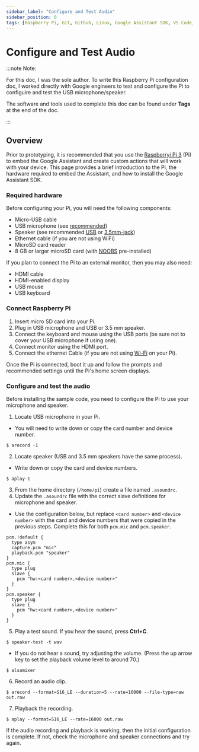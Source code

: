 ```yaml
---
sidebar_label: "Configure and Test Audio"
sidebar_position: 0
tags: [Raspberry Pi, Git, Github, Linux, Google Assistant SDK, VS Code, Google]
---
```


# Configure and Test Audio

:::note Note:

For this doc, I was the sole author. To write this Raspberry Pi configuration doc, I worked directly with Google engineers to test and configure the Pi to configuire and test the USB microphone/speaker.

The software and tools used to complete this doc can be found under **Tags** at the end of the doc.

:::

## Overview

Prior to prototyping, it is recommended that you use the [Raspberryi Pi 3](https://www.raspberrypi.org/products/raspberry-pi-3-model-b/)
(Pi) to embed the Google Assistant and create custom actions that will work with
your device. This page provides a brief introduction to the Pi, the hardware
required to embed the Assistant, and how to install the Google Assistant SDK.

### Required hardware

Before configuring your Pi, you will need the following components:

- Micro-USB cable
- USB microphone (see [recommended](https://www.adafruit.com/product/3367))
- Speaker (see recommended [USB](https://www.adafruit.com/products/3369) or [3.5mm-jack](https://www.sparkfun.com/products/14023))
- Ethernet cable (if you are not using WiFi)
- MicroSD card reader
- 8 GB or larger microSD card (with [NOOBS](https://www.raspberrypi.org/downloads/noobs/) pre-installed)

If you plan to connect the Pi to an external monitor, then you may also need:

- HDMI cable
- HDMI-enabled display
- USB mouse
- USB keyboard

### Connect Raspberry Pi

1. Insert micro SD card into your Pi.
2. Plug in USB microphone and USB or 3.5 mm speaker.
3. Connect the keyboard and mouse using the USB ports (be sure not to cover your
   USB microphone if using one).
4. Connect monitor using the HDMI port.
5. Connect the ethernet Cable (if you are not using [Wi-Fi](https://www.raspberrypi.org/documentation/configuration/wireless/desktop.md)
   on your Pi).

Once the Pi is connected, boot it up and follow the prompts and recommended
settings until the Pi's home screen displays.

### Configure and test the audio

Before installing the sample code, you need to configure the Pi to use your microphone and speaker.

1. Locate USB microphone in your Pi.

- You will need to write down or copy the card number and device number.

```
$ arecord -1
```

2. Locate speaker (USB and 3.5 mm speakers have the same process).

- Write down or copy the card and device numbers.

```
$ aplay-1
```

3. From the home directory (`/home/pi`) create a file named `.asoundrc`.
4. Update the `.asoundrc` file with the correct slave definitions for microphone
   and speaker.

- Use the configuration below, but replace `<card number>` and `<device number>`
  with the card and device numbers that were copied in the previous steps. Complete this for
  both `pcm.mic` and `pcm.speaker`.

```
pcm.!default {
  type asym
  capture.pcm "mic"
  playback.pcm "speaker"
}
pcm.mic {
  type plug
  slave {
    pcm "hw:<card number>,<device number>"
  }
}
pcm.speaker {
  type plug
  slave {
    pcm "hw:<card number>,<device number>"
  }
}
```

5. Play a test sound. If you hear the sound, press <b>Ctrl+C</b>.

```
$ speaker-test -t wav
```

- If you do not hear a sound, try adjusting the volume. (Press the up arrow key
  to set the playback volume level to around 70.)

```
$ alsamixer
```

6. Record an audio clip.

```
$ arecord --format=S16_LE --duration=5 --rate=16000 --file-type=raw out.raw
```

7. Playback the recording.

```
$ aplay --format=S16_LE --rate=16000 out.raw
```

If the audio recording and playback is working, then the initial configuration
is complete. If not, check the microphone and speaker connections and try
again.
